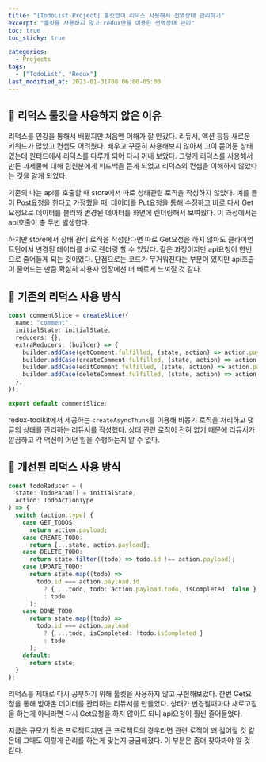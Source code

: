 ```yaml
---
title: "[TodoList-Project] 툴킷없이 리덕스 사용해서 전역상태 관리하기"
excerpt: "툴킷을 사용하지 않고 redux만을 이용한 전역상태 관리"
toc: true
toc_sticky: true

categories:
  - Projects
tags:
  - ["TodoList", "Redux"]
last_modified_at: 2023-01-31T08:06:00-05:00
---
```


## 📄 리덕스 툴킷을 사용하지 않은 이유

리덕스를 인강을 통해서 배웠지만 처음엔 이해가 잘 안갔다. 리듀서, 액션 등등 새로운 키워드가 많았고 컨셉도 어려웠다. 배우고 꾸준히 사용해보지 않아서 고이 묻어둔 상태였는데 원티드에서 리덕스를 다루게 되어 다시 꺼내 보았다. 그렇게 리덕스를 사용해서 만든 과제물에 대해 팀원분에게 피드백을 듣게 되었고 리덕스의 컨셉을 이해하지 않았다는 것을 알게 되었다.

기존의 나는 api를 호출할 때 store에서 따로 상태관련 로직을 작성하지 않았다.
예를 들어 Post요청을 한다고 가정했을 때, 데이터를 Put요청을 통해 수정하고 바로 다시 Get요청으로 데이터를 불러와 변경된 데이터를 화면에 렌더링해서 보여줬다. 이 과정에서는 api호출이 총 두번 발생한다.

하지만 store에서 상태 관리 로직을 작성한다면 따로 Get요청을 하지 않아도 클라이언트단에서 변경된 데이터를 바로 렌더링 할 수 있었다. 같은 과정이지만 api요청이 한번으로 줄어들게 되는 것이었다. 단점으로는 코드가 무거워진다는 부분이 있지만 api호출이 줄어드는 만큼 확실히 사용자 입장에선 더 빠르게 느껴질 것 같다.

## 📄 기존의 리덕스 사용 방식

```ts
const commentSlice = createSlice({
  name: "comment",
  initialState: initialState,
  reducers: {},
  extraReducers: (builder) => {
    builder.addCase(getComment.fulfilled, (state, action) => action.payload);
    builder.addCase(createComment.fulfilled, (state, action) => action.payload);
    builder.addCase(editComment.fulfilled, (state, action) => action.payload);
    builder.addCase(deleteComment.fulfilled, (state, action) => action.payload);
  },
});

export default commentSlice;
```

redux-toolkit에서 제공하는 `createAsyncThunk`를 이용해 비동기 로직을 처리하고 댓글의 상태를 관리하는 리듀서를 작성했다.
상태 관련 로직이 전혀 없기 때문에 리듀서가 깔끔하고 각 액션이 어떤 일을 수행하는지 알 수 없다.

## 📄 개선된 리덕스 사용 방식

```ts
const todoReducer = (
  state: TodoParam[] = initialState,
  action: TodoActionType
) => {
  switch (action.type) {
    case GET_TODOS:
      return action.payload;
    case CREATE_TODO:
      return [...state, action.payload];
    case DELETE_TODO:
      return state.filter((todo) => todo.id !== action.payload);
    case UPDATE_TODO:
      return state.map((todo) =>
        todo.id === action.payload.id
          ? { ...todo, todo: action.payload.todo, isCompleted: false }
          : todo
      );
    case DONE_TODO:
      return state.map((todo) =>
        todo.id === action.payload
          ? { ...todo, isCompleted: !todo.isCompleted }
          : todo
      );
    default:
      return state;
  }
};
```

리덕스를 제대로 다시 공부하기 위해 툴킷을 사용하지 않고 구현해보았다.
한번 Get요청을 통해 받아온 데이터를 관리하는 리듀서를 만들었다.
상태가 변경될때마다 새로고침을 하는게 아니라면 다시 Get요청을 하지 않아도 되니 api요청이 훨씬 줄어들었다.

지금은 규모가 작은 프로젝트지만 큰 프로젝트의 경우라면 관련 로직이 꽤 길어질 것 같은데 그때도 이렇게 관리를 하는게 맞는지 궁금해졌다. 이 부분은 좀더 찾아봐야 알 것 같다.
